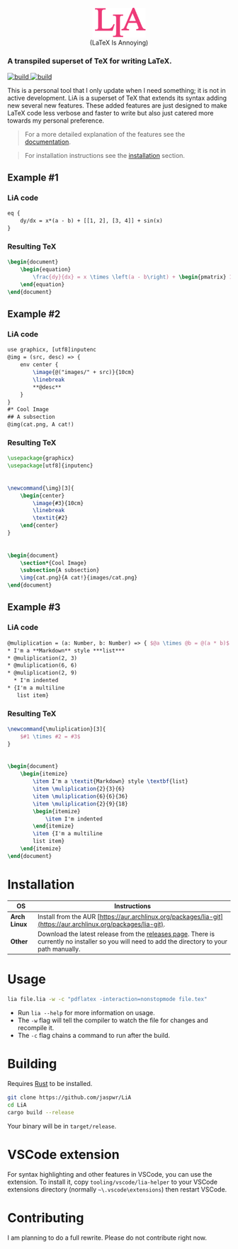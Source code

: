 <p align="center">
    <img src="misc/lia.png" width="120px" alt="LiA logo"><br>
    (LaTeX Is Annoying)
</p>

### A transpiled superset of $\text{TeX}$ for writing $\text{LaTeX}$.

<a href="https://github.com/jaspwr/LiA/actions/workflows/rust.yml">
    <img src="https://img.shields.io/github/actions/workflow/status/jaspwr/LiA/rust.yml?branch=main" alt="build">
</a>
<a href="https://aur.archlinux.org/packages/lia-git">
    <img src="https://img.shields.io/aur/version/lia-git" alt="build">
</a>

This is a personal tool that I only update when I need something; it is not in active development. LiA is a superset of TeX that extends its syntax adding new several new features. These added features are just designed to make LaTeX code less verbose and faster to write but also just catered more towards my personal preference.

> For a more detailed explanation of the features see the [documentation](docs.md).

> For installation instructions see the [installation](#installation) section.

## Example #1
### LiA code
[COMPILATION_INPUT_START]: <> (Do not remove this line.)
```tex
eq {
    dy/dx = x*(a - b) + [[1, 2], [3, 4]] + sin(x)
}
```
[COMPILATION_INPUT_END]: <> (Do not remove this line.)
### Resulting TeX
[COMPILATION_RESULT_START]: <> (Do not remove this line.)
```tex
\begin{document}
    \begin{equation}
        \frac{dy}{dx} = x \times \left(a - b\right) + \begin{pmatrix} 1 & 2 \\ 3 & 4 \end{pmatrix} +\sin \left(x\right)
    \end{equation}
\end{document}
```
[COMPILATION_RESULT_END]: <> (Do not remove this line.)

## Example #2
### LiA code
[COMPILATION_INPUT_START]: <> (Do not remove this line.)
```tex
use graphicx, [utf8]inputenc
@img = (src, desc) => {
    env center {
        \image{@("images/" + src)}{10cm}
        \linebreak
        **@desc**
    }
}
#* Cool Image
## A subsection
@img(cat.png, A cat!)
```
[COMPILATION_INPUT_END]: <> (Do not remove this line.)
### Resulting TeX
[COMPILATION_RESULT_START]: <> (Do not remove this line.)
```tex
\usepackage{graphicx}
\usepackage[utf8]{inputenc}


\newcommand{\img}[3]{
    \begin{center}
        \image{#3}{10cm}
        \linebreak
        \textit{#2}
    \end{center}
}


\begin{document}
    \section*{Cool Image}
    \subsection{A subsection}
    \img{cat.png}{A cat!}{images/cat.png}
\end{document}
```
[COMPILATION_RESULT_END]: <> (Do not remove this line.)
## Example #3
### LiA code
[COMPILATION_INPUT_START]: <> (Do not remove this line.)
```tex
@muliplication = (a: Number, b: Number) => { $@a \times @b = @(a * b)$ }
* I'm a **Markdown** style ***list***
* @muliplication(2, 3)
* @muliplication(6, 6)
* @muliplication(2, 9)
  * I'm indented
* {I'm a multiline
   list item}
```
[COMPILATION_INPUT_END]: <> (Do not remove this line.)
### Resulting TeX
[COMPILATION_RESULT_START]: <> (Do not remove this line.)
```tex
\newcommand{\muliplication}[3]{
    $#1 \times #2 = #3$
}


\begin{document}
    \begin{itemize}
        \item I'm a \textit{Markdown} style \textbf{list}
        \item \muliplication{2}{3}{6}
        \item \muliplication{6}{6}{36}
        \item \muliplication{2}{9}{18}
        \begin{itemize}
            \item I'm indented
        \end{itemize}
        \item {I'm a multiline
        list item}
    \end{itemize}
\end{document}
```
[COMPILATION_RESULT_END]: <> (Do not remove this line.)
# Installation

|__OS__|__Instructions__|
|---|---|
|__Arch Linux__| Install from the AUR [https://aur.archlinux.org/packages/lia-git](https://aur.archlinux.org/packages/lia-git). |
|__Other__| Download the latest release from the [releases page](https://github.com/jaspwr/LiA/releases). There is currently no installer so you will need to add the directory to your path manually. |
# Usage
```bash
lia file.lia -w -c "pdflatex -interaction=nonstopmode file.tex"
```
* Run `lia --help` for more information on usage.
* The `-w` flag will tell the compiler to watch the file for changes and recompile it.
* The `-c` flag chains a command to run after the build.
# Building
Requires [Rust](https://www.rust-lang.org/tools/install) to be installed.
```bash
git clone https://github.com/jaspwr/LiA
cd LiA
cargo build --release
```
Your binary will be in `target/release`.

# VSCode extension
For syntax highlighting and other features in VSCode, you can use the extension. To install it, copy `tooling/vscode/lia-helper` to your VSCode extensions directory (normally `~\.vscode\extensions`) then restart VSCode.


# Contributing
I am planning to do a full rewrite. Please do not contribute right now.
